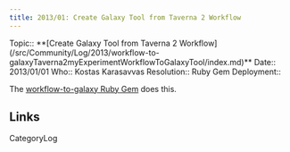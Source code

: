 ```yaml
---
title: 2013/01: Create Galaxy Tool from Taverna 2 Workflow
---
```



<div class='logbox'>
 Topic:: **[Create Galaxy Tool from Taverna 2 Workflow](/src/Community/Log/2013/workflow-to-galaxyTaverna2myExperimentWorkflowToGalaxyTool/index.md)**
 Date:: 2013/01/01
 Who:: Kostas Karasavvas
 Resolution:: Ruby Gem
 Deployment:: 
</div>

The [workflow-to-galaxy Ruby Gem](http://rubygems.org/gems/workflow-to-galaxy) does this.

## Links

CategoryLog
